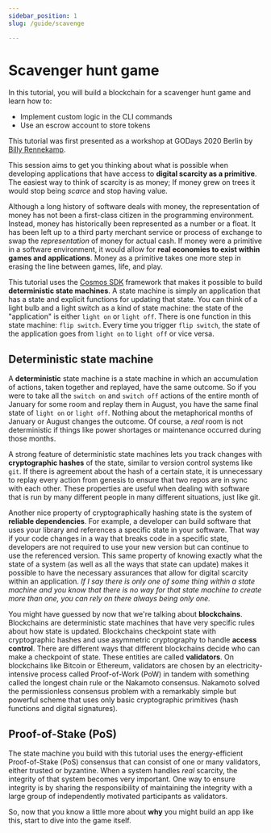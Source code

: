 ```yaml
---
sidebar_position: 1
slug: /guide/scavenge

---
```


# Scavenger hunt game

In this tutorial, you will build a blockchain for a scavenger hunt game and learn how to:

* Implement custom logic in the CLI commands
* Use an escrow account to store tokens

This tutorial was first presented as a workshop at GODays 2020 Berlin by [Billy Rennekamp](https://x.com/billyrennekamp).

This session aims to get you thinking about what is possible when developing applications that have access to **digital scarcity as a primitive**. The easiest way to think of scarcity is as money; If money grew on trees it would stop being _scarce_ and stop having value. 

Although a long history of software deals with money, the representation of money has not been a first-class citizen in the programming environment. Instead, money has historically been represented as a number or a float. It has been left up to a third party merchant service or process of exchange to swap the _representation_ of money for actual cash. If money were a primitive in a software environment, it would allow for **real economies to exist within games and applications**. Money as a primitive takes one more step in erasing the line between games, life, and play.

This tutorial uses the [Cosmos SDK](https://github.com/cosmos/cosmos-sdk) framework that makes it possible to build **deterministic state machines**. A state machine is simply an application that has a state and explicit functions for updating that state. You can think of a light bulb and a light switch as a kind of state machine: the state of the "application" is either `light on` or `light off`. There is one function in this state machine: `flip switch`. Every time you trigger `flip switch`, the state of the application goes from `light on` to `light off` or vice versa.

## Deterministic state machine

A **deterministic** state machine is a state machine in which an accumulation of actions, taken together and replayed, have the same outcome. So if you were to take all the `switch on` and `switch off` actions of the entire month of January for some room and replay them in August, you have the same final state of `light on` or `light off`. Nothing about the metaphorical months of January or August changes the outcome. Of course, a _real_ room is not deterministic if things like power shortages or maintenance occurred during those months.

A strong feature of deterministic state machines lets you  track changes with **cryptographic hashes** of the state, similar to version control systems like `git`. If there is agreement about the hash of a certain state, it is unnecessary to replay every action from genesis to ensure that two repos are in sync with each other. These properties are useful when dealing with software that is run by many different people in many different situations, just like git.

Another nice property of cryptographically hashing state is the system of **reliable dependencies**. For example, a developer can build software that uses your library and references a specific state in your software. That way if your code changes in a way that breaks code in a specific state, developers are not required to use your new version but can continue to use the referenced version. This same property of knowing exactly what the state of a system (as well as all the ways that state can update) makes it possible to have the necessary assurances that allow for digital scarcity within an application. _If I say there is only one of some thing within a state machine and you know that there is no way for that state machine to create more than one, you can rely on there always being only one._

You might have guessed by now that we're talking about **blockchains**. Blockchains are deterministic state machines that have very specific rules about how state is updated. Blockchains checkpoint state with cryptographic hashes and use asymmetric cryptography to handle **access control**. There are different ways that different blockchains decide who can make a checkpoint of state. These entities are called **validators**. On blockchains like Bitcoin or Ethereum, validators are chosen by an electricity-intensive process called Proof-of-Work (PoW) in tandem with something called the longest chain rule or the Nakamoto consensus. Nakamoto solved the permissionless consensus problem with a remarkably simple but powerful scheme that uses only basic cryptographic primitives (hash functions and digital signatures).

## Proof-of-Stake (PoS)

The state machine you build with this tutorial uses the energy-efficient Proof-of-Stake (PoS) consensus that can consist of one or many validators, either trusted or byzantine. When a system handles _real_ scarcity, the integrity of that system becomes very important. One way to ensure integrity is by sharing the responsibility of maintaining the integrity with a large group of independently motivated participants as validators.

So, now that you know a little more about **why** you might build an app like this, start to dive into the game itself.
